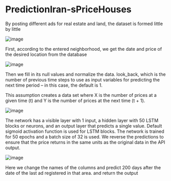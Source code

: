 # PredictionIran-sPriceHouses

By posting different ads for real estate and land, the dataset is formed little by little

![image](https://user-images.githubusercontent.com/83599883/232286704-d032e8bb-81bd-49d7-9f5b-741b955605d9.png)

First, according to the entered neighborhood, we get the date and price of the desired location from the database

![image](https://user-images.githubusercontent.com/83599883/232288148-4e466308-7346-4944-8a70-852180602928.png)

Then we fill in its null values and normalize the data.
look_back, which is the number of previous time steps to use as input variables for predicting the next time period – in this case, the default is 1.

This assumption creates a data set where X is the number of prices at a given time (t) and Y is the number of prices at the next time (t + 1).

![image](https://user-images.githubusercontent.com/83599883/232288312-f66219dc-2e5e-4fc0-b5ff-4a7ded0aff35.png)

The network has a visible layer with 1 input, a hidden layer with 50 LSTM blocks or neurons, and an output layer that predicts a single value.
Default sigmoid activation function is used for LSTM blocks. The network is trained for 50 epochs and a batch size of 32 is used.
We reverse the predictions to ensure that the price returns in the same units as the original data in the API output.

![image](https://user-images.githubusercontent.com/83599883/232288360-b5c8731f-9a27-4a2b-87b8-b65721dda40a.png)

Here we change the names of the columns and predict 200 days after the date of the last ad registered in that area.
and return the output
